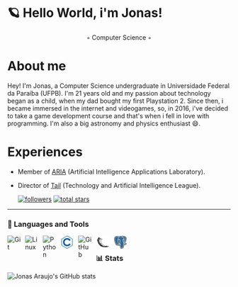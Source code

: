 # 🪐 Hello World, i'm Jonas!

<p align="center"/>◦ Computer Science ◦</p>

# About me

Hey! I'm Jonas, a Computer Science undergraduate in Universidade Federal da Paraíba (UFPB). I'm 21 years old and my passion about technology began as a child, when my dad bought my first Playstation 2. Since then, i became immersed in the internet and videogames, so, in 2016, i've decided to take a game development course and that's when i fell in love with programming. I'm also a big astronomy and physics enthusiast 😄.

# Experiences

- Member of [ARIA](https://aria.ci.ufpb.br/en/sobre/) (Artificial Intelligence Applications Laboratory).

- Director of [Tail](https://github.com/TailUFPB) (Technology and Artificial Intelligence League).

   <p align="left">
      <a href="https://github.com/jonasgabriel18?tab=followers">
         <img alt="followers" title="Follow me on Github" src="https://custom-icon-badges.demolab.com/github/followers/jonasgabriel18?color=236ad3&labelColor=1155ba&style=for-the-badge&logo=person-add&label=Follow&logoColor=white"/></a>
      <a href="https://github.com/jonasgabriel18?tab=repositories&sort=stargazers">
         <img alt="total stars" title="Total stars on GitHub" src="https://custom-icon-badges.demolab.com/github/stars/jonasgabriel18?color=55960c&style=for-the-badge&labelColor=488207&logo=star"/></a>
   </p>

---

### 🧰 Languages and Tools

<img align="left" alt="Git" width="30px" style="padding-right:10px;" src="https://cdn.jsdelivr.net/gh/devicons/devicon/icons/git/git-original.svg" />
<img align="left" alt="Linux" width="30px" style="padding-right:10px;" src="https://cdn.jsdelivr.net/gh/devicons/devicon/icons/linux/linux-original.svg" />
<img align="left" alt="Python" width="30px" style="padding-right:10px;" src="https://cdn.jsdelivr.net/gh/devicons/devicon/icons/python/python-plain.svg" />
<img align="left" alt="C" width="30px" style="padding-right:10px;" src="https://github.com/devicons/devicon/blob/v2.15.1/icons/c/c-line.svg" />
<img align="left" alt="GitHub" width="30px" style="padding-right:10px;" src="https://cdn.jsdelivr.net/gh/devicons/devicon/icons/github/github-original.svg" />
<img align="left" alt="Flask" width="30px" style="padding-right:10px;" src="https://github.com/devicons/devicon/blob/v2.15.1/icons/flask/flask-original.svg" />
<img align="left" alt="PostgreSQL" width="30px" style="padding-right:10px;" src="https://github.com/devicons/devicon/blob/v2.15.1/icons/postgresql/postgresql-original.svg" />
<br />


### 📊 Stats

![Jonas Araujo's GitHub stats](https://github-readme-stats.vercel.app/api?username=jonasgabriel18&show_icons=true&theme=gruvbox)

<!-- ![GitHub Streak](https://streak-stats.demolab.com?user=ForrestKnight&theme=gruvbox&border_radius=4.5) -->

#
